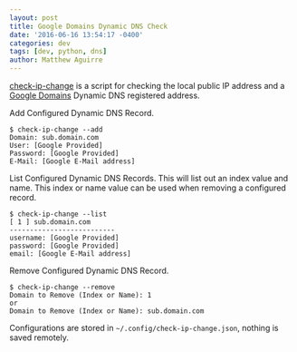 ```yaml
---
layout: post
title: Google Domains Dynamic DNS Check
date: '2016-06-16 13:54:17 -0400'
categories: dev
tags: [dev, python, dns]
author: Matthew Aguirre
---
```


[check-ip-change](https://github.com/ZenHarbinger/google-domains-dydns-ip-change) is a script for checking the local public IP address and a [Google Domains](https://domains.google.com/) Dynamic DNS registered address.

Add Configured Dynamic DNS Record.

```
$ check-ip-change --add
Domain: sub.domain.com
User: [Google Provided]
Password: [Google Provided]
E-Mail: [Google E-Mail address]
```

List Configured Dynamic DNS Records. This will list out an index value and name. This index or name value can be used when removing a configured record.

```
$ check-ip-change --list
[ 1 ] sub.domain.com
--------------------------
username: [Google Provided]
password: [Google Provided]
email: [Google E-Mail address]
```

Remove Configured Dynamic DNS Record.

```
$ check-ip-change --remove
Domain to Remove (Index or Name): 1
or
Domain to Remove (Index or Name): sub.domain.com
```

Configurations are stored in `~/.config/check-ip-change.json`, nothing is saved remotely.
